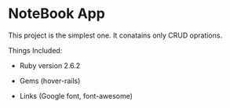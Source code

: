 # NoteBook App

This project is the simplest one. It conatains only CRUD oprations.

Things Included:

* Ruby version 2.6.2

* Gems (hover-rails)

* Links (Google font, font-awesome)
